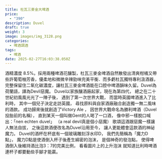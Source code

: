 ```yaml
---
title: 杜瓦三麥金大啤酒
price:
  - "390"
description: Duvel
draft: true
weight: 3
image: images/img_3128.png
categories:
  - 啤酒調酒
tags:
  - 啤酒
date: 2025-02-27T16:03:38.050Z
---
```

酒精濃度 8.5%。採用兩種啤酒花釀製，杜瓦三麥金啤酒自然散發出清爽柑橘又帶些許葡萄柚芳香，優柔地和微微辛辣勁味完美平衡．而多虧杜瓦獨特專利汲酒器，完整保留住二氧化碳濃度，讓杜瓦三麥金啤酒能在口腔中啤酒韻味久留。Duvel為荷蘭語，譯為Devil惡魔。  Duvel以家族釀酒廠起家，現在為第四代， 總之在二十世紀初風風光光了一陣子後， 遇到了第一次世界大戰， 而當時英國啤酒進入了比利時， 其中一個兒子決定走訪英國， 尋找原料與自家酒廠融合創造獨一無二風味的酒款。 成功歸來後就創造了Victory Ale ， 因世界大戰命名為勝利啤酒（Duvel投胎前的名稱）， 直到某天一個叫做Gent的人喝了一口酒， 像中邪一樣脫口喊出：「nen echten duvel」 （a real devil真是個小惡魔） 歌頌這酒跟惡魔一樣讓人無法自拔， 之後這款酒便改名為Duvel沿用至今， 讓人更能體會這款酒的神祕魔力。   Duvel的酒杯在杯底有一個玻璃雕刻浮水印D， 我們先簡稱為「魔力D點」， 魔力D點是使酒倒入杯子後產生綿密的泡沫， 是個神奇的發泡點， 使得啤酒倒入後維持酒比泡3：7的完美比例， 看看圖片上的上升泡沫 就知道比利時啤酒連杯子都要動些手腳才能贏。
